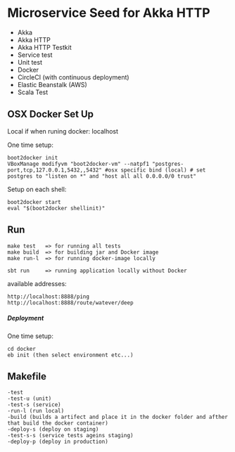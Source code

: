 # Microservice Seed for Akka HTTP

- Akka
- Akka HTTP
- Akka HTTP Testkit
- Service test
- Unit test
- Docker
- CircleCI (with continuous deployment)
- Elastic Beanstalk (AWS)
- Scala Test

## OSX Docker Set Up
Local if when runing docker: localhost

One time setup:

	boot2docker init
	VBoxManage modifyvm "boot2docker-vm" --natpf1 "postgres-port,tcp,127.0.0.1,5432,,5432" #osx specific bind (local) # set postgres to "listen on *" and "host all all 0.0.0.0/0 trust"

Setup on each shell:

	boot2docker start
	eval "$(boot2docker shellinit)"
	
## Run

	make test   => for running all tests
	make build  => for building jar and Docker image
	make run-l  => for running docker-image locally
	
	sbt run 	=> running application locally without Docker
	
available addresses:

	http://localhost:8888/ping
	http://localhost:8888/route/watever/deep

##### Deployment
One time setup:
	
	cd docker
	eb init (then select environment etc...)

## Makefile
	-test 
	-test-u (unit)
	-test-s (service)
	-run-l (run local)
	-build (builds a artifect and place it in the docker folder and afther that build the docker container)
	-deploy-s (deploy on staging)
	-test-s-s (service tests ageins staging)
	-deploy-p (deploy in production)